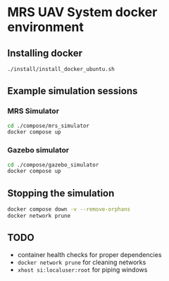 # MRS UAV System docker environment

## Installing docker

```bash
./install/install_docker_ubuntu.sh
```

## Example simulation sessions

### MRS Simulator

```bash
cd ./compose/mrs_simulator
docker compose up
```

### Gazebo simulator

```bash
cd ./compose/gazebo_simulator
docker compose up
```

## Stopping the simulation

```bash
docker compose down -v --remove-orphans
docker network prune
```

## TODO

  * container health checks for proper dependencies
  * `docker network prune` for cleaning networks
  * `xhost si:localuser:root` for piping windows
